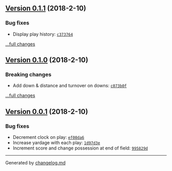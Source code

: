 ## [Version 0.1.1](https://github.com/adamdawkins/nfelm/releases/tag/v0.1.1) (2018-2-10)

### Bug fixes

- Display play history: [`c373764`](https://github.com/adamdawkins/nfelm/commit/c373764)

[...full changes](https://github.com/adamdawkins/nfelm/compare/v0.1.0...v0.1.1)

## [Version 0.1.0](https://github.com/adamdawkins/nfelm/releases/tag/v0.1.0) (2018-2-10)

### Breaking changes

- Add down & distance and turnover on downs: [`c073b0f`](https://github.com/adamdawkins/nfelm/commit/c073b0f)

[...full changes](https://github.com/adamdawkins/nfelm/compare/v0.0.1...v0.1.0)

## [Version 0.0.1](https://github.com/adamdawkins/nfelm/releases/tag/v0.0.1) (2018-2-10)

### Bug fixes

- Decrement clock on play: [`ef00da6`](https://github.com/adamdawkins/nfelm/commit/ef00da6)
- Increase yardage with each play: [`1d97d3e`](https://github.com/adamdawkins/nfelm/commit/1d97d3e)
- Increment score and change possession at end of field: [`995829d`](https://github.com/adamdawkins/nfelm/commit/995829d)

---

Generated by [changelog.md](https://github.com/egoist/changelog.md)
